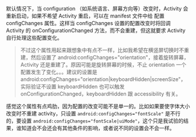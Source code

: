默认情况下，当 configuration （如系统语言、屏幕方向等）改变时，Activity 会重新启动，如果不希望 Activity 重启，可以在 manifest 文件中给 <activity> 配置 configChanges 属性。这样当 configChanges 设置的配置改变时将回调 Activity 的 onConfigurationChanged 方法，而不会重建，但这就要求 Activity 自行处理这些配置变化。

> 不过这个属性用起来跟想象中有点不一样，比如我希望在横竖屏切换时不重建，然后设置了 android:configChanges="orientation"，接着旋转屏幕，Activity 还是重建了。原因可能是旋转屏幕的时候，不止 orientation 一个配置发生了变化。。。建议的设置是 android:configChanges="orientation|keyboardHidden|screenSize"，实际验证不设置 keyboardHidden 也可以触发 onConfigurationChanged，keyboardHidden 跟 accessibility 有关。

感觉这个属性有点鸡肋，因为配置的改变可能不是单一的。比如如果要使字体大小改变时不重建 activity，只设置 `android:configChanges="fontScale"` 是不行的，要设置 `android:configChanges="fontScale|uiMode"`，这个只是我试验的结果，谁知道会不会还会有其他条件的影响，或者说不同的设置会不会一样。